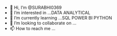 - 👋 Hi, I’m @SURABHI0369
- 👀 I’m interested in ...DATA ANALYTICAL
- 🌱 I’m currently learning ...SQL POWER BI PYTHON
- 💞️ I’m looking to collaborate on ...
- 📫 How to reach me ...

<!---
SURABHI0369/SURABHI0369 is a ✨ special ✨ repository because its `README.md` (this file) appears on your GitHub profile.
You can click the Preview link to take a look at your changes.
--->
